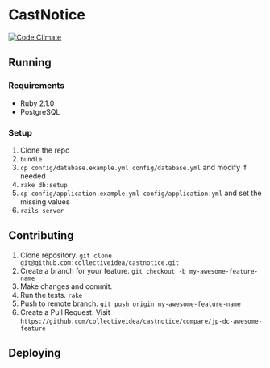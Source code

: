 # CastNotice

[![Code Climate](https://codeclimate.com/repos/52fe5b7c69568079cf00815e/badges/654c999e3c37d876d790/gpa.png)](https://codeclimate.com/repos/52fe5b7c69568079cf00815e/feed)

## Running

### Requirements

* Ruby 2.1.0
* PostgreSQL

### Setup

1. Clone the repo
2. `bundle`
3. `cp config/database.example.yml config/database.yml` and modify if needed
4. `rake db:setup`
5. `cp config/application.example.yml config/application.yml` and set the missing values
6. `rails server`

## Contributing

1. Clone repository. `git clone git@github.com:collectiveidea/castnotice.git`
2. Create a branch for your feature. `git checkout -b my-awesome-feature-name`
3. Make changes and commit.
4. Run the tests. `rake`
5. Push to remote branch. `git push origin my-awesome-feature-name`
6. Create a Pull Request. Visit `https://github.com/collectiveidea/castnotice/compare/jp-dc-awesome-feature`

## Deploying
